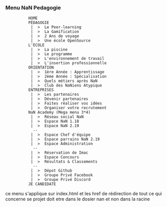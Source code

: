 ### Menu NaN Pedagogie

              HOME
              PÉDAGOGIE 
               |  >  Le Peer-learning 
               |  >  La Gamification 
               |  >  2 Ans de voyage 
               |  >  Une école OpenSource 
              L'ECOLE 
               |  >  La piscine 
               |  >  Le programme 
               |  >  L'environnement de travail 
               |  >  L'insertion professionnelle                     
              ORIENTATION              
               |  >  1ère Année : Apprentissage 
               |  >  2ème Année : Spécialisation 
               |  >  Quels métiers après NaN 
               |  >  Club des NaNiens Atypique                      
              ENTREPRISES 
               |  >  Les partenaires 
               |  >  Dévenir partenaires 
               |  >  Faites réaliser vos idées 
               |  >  Organiser votre recrutement 
              NaN Academy (Mega menu 3*4)
               |  >  Réseau social NaN 
               |  >  Espace NaN 1.18 
               |  >  Espace NaN 2.19 
                --       
               |  >  Espace Chef d'équipe  
               |  >  Espace parrains NaN 2.19 
               |  >  Espace Administration 
                --      
               |  >  Réservation de Imac 
               |  >  Espace Concours 
               |  >  Résultats & Classements 
                --       
               |  >  Dépot Github 
               |  >  Groupe Privé Facebook
               |  >  Groupe Privé Discord        
              JE CANDIDATE 
          
ce menu s'applique sur index.html et les href de rédirection de tout ce qui concerne se projet doit etre dans le dosier nan et non dans la racine             


